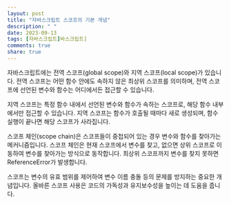 ```yaml
---
layout: post
title: "자바스크립트 스코프의 기본 개념"
description: " "
date: 2023-09-13
tags: [자바스크립트]바스크립트]
comments: true
share: true
---
```


자바스크립트에는 전역 스코프(global scope)와 지역 스코프(local scope)가 있습니다. 전역 스코프는 어떤 함수 안에도 속하지 않은 최상위 스코프를 의미하며, 전역 스코프에 선언된 변수와 함수는 어디에서든 접근할 수 있습니다.

지역 스코프는 특정 함수 내에서 선언된 변수와 함수가 속하는 스코프로, 해당 함수 내부에서만 접근할 수 있습니다. 지역 스코프는 함수가 호출될 때마다 새로 생성되며, 함수 실행이 끝나면 해당 스코프가 사라집니다.

스코프 체인(scope chain)은 스코프들이 중첩되어 있는 경우 변수와 함수를 찾아가는 메커니즘입니다. 스코프 체인은 현재 스코프에서 변수를 찾고, 없으면 상위 스코프로 이동하여 변수를 찾아가는 방식으로 동작합니다. 최상위 스코프까지 변수를 찾지 못하면 ReferenceError가 발생합니다.

스코프는 변수의 유효 범위를 제어하여 변수 이름 충돌 등의 문제를 방지하는 중요한 개념입니다. 올바른 스코프 사용은 코드의 가독성과 유지보수성을 높이는 데 도움을 줍니다.